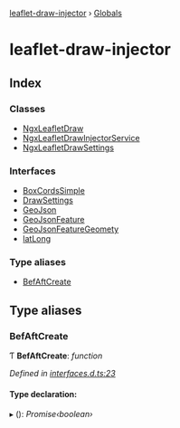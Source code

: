 [leaflet-draw-injector](README.md) › [Globals](globals.md)

# leaflet-draw-injector

## Index

### Classes

* [NgxLeafletDraw](classes/ngxleafletdraw.md)
* [NgxLeafletDrawInjectorService](classes/ngxleafletdrawinjectorservice.md)
* [NgxLeafletDrawSettings](classes/ngxleafletdrawsettings.md)

### Interfaces

* [BoxCordsSimple](interfaces/boxcordssimple.md)
* [DrawSettings](interfaces/drawsettings.md)
* [GeoJson](interfaces/geojson.md)
* [GeoJsonFeature](interfaces/geojsonfeature.md)
* [GeoJsonFeatureGeomety](interfaces/geojsonfeaturegeomety.md)
* [latLong](interfaces/latlong.md)

### Type aliases

* [BefAftCreate](globals.md#befaftcreate)

## Type aliases

###  BefAftCreate

Ƭ **BefAftCreate**: *function*

*Defined in [interfaces.d.ts:23](https://github.com/OpenCIAg/Ngx-Leaflet-Draw-Injector/blob/ad6db14/projects/ngx-leaflet-draw-injector/src/lib/interfaces.d.ts#L23)*

#### Type declaration:

▸ (): *Promise‹boolean›*

